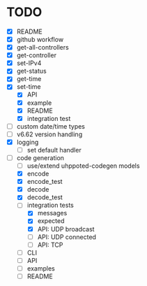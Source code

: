 # TODO

- [x] README
- [x] github workflow
- [x] get-all-controllers
- [x] get-controller
- [x] set-IPv4
- [x] get-status
- [x] get-time
- [x] set-time
   - [x] API
   - [x] example
   - [x] README
   - [x] integration test

- [ ] custom date/time types
- [ ] v6.62 version handling
- [x] logging
    - [ ] set default handler

- [ ] code generation
   - [ ] use/extend uhppoted-codegen models
   - [x] encode
   - [x] encode_test
   - [x] decode
   - [x] decode_test
   - [ ] integration tests
      - [x] messages
      - [x] expected
      - [x] API: UDP broadcast
      - [ ] API: UDP connected
      - [ ] API: TCP
   - [ ] CLI
   - [ ] API
   - [ ] examples
   - [ ] README

